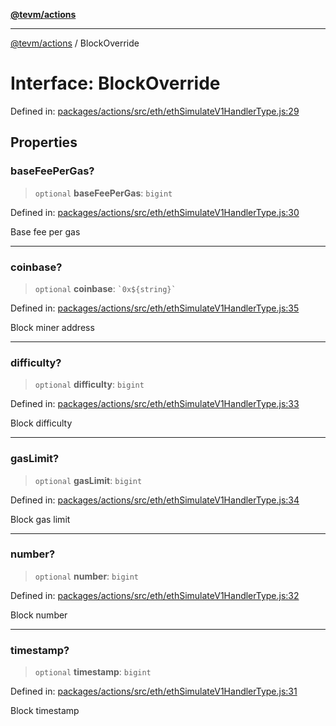 [**@tevm/actions**](../README.md)

***

[@tevm/actions](../globals.md) / BlockOverride

# Interface: BlockOverride

Defined in: [packages/actions/src/eth/ethSimulateV1HandlerType.js:29](https://github.com/evmts/tevm-monorepo/blob/main/packages/actions/src/eth/ethSimulateV1HandlerType.js#L29)

## Properties

### baseFeePerGas?

> `optional` **baseFeePerGas**: `bigint`

Defined in: [packages/actions/src/eth/ethSimulateV1HandlerType.js:30](https://github.com/evmts/tevm-monorepo/blob/main/packages/actions/src/eth/ethSimulateV1HandlerType.js#L30)

Base fee per gas

***

### coinbase?

> `optional` **coinbase**: `` `0x${string}` ``

Defined in: [packages/actions/src/eth/ethSimulateV1HandlerType.js:35](https://github.com/evmts/tevm-monorepo/blob/main/packages/actions/src/eth/ethSimulateV1HandlerType.js#L35)

Block miner address

***

### difficulty?

> `optional` **difficulty**: `bigint`

Defined in: [packages/actions/src/eth/ethSimulateV1HandlerType.js:33](https://github.com/evmts/tevm-monorepo/blob/main/packages/actions/src/eth/ethSimulateV1HandlerType.js#L33)

Block difficulty

***

### gasLimit?

> `optional` **gasLimit**: `bigint`

Defined in: [packages/actions/src/eth/ethSimulateV1HandlerType.js:34](https://github.com/evmts/tevm-monorepo/blob/main/packages/actions/src/eth/ethSimulateV1HandlerType.js#L34)

Block gas limit

***

### number?

> `optional` **number**: `bigint`

Defined in: [packages/actions/src/eth/ethSimulateV1HandlerType.js:32](https://github.com/evmts/tevm-monorepo/blob/main/packages/actions/src/eth/ethSimulateV1HandlerType.js#L32)

Block number

***

### timestamp?

> `optional` **timestamp**: `bigint`

Defined in: [packages/actions/src/eth/ethSimulateV1HandlerType.js:31](https://github.com/evmts/tevm-monorepo/blob/main/packages/actions/src/eth/ethSimulateV1HandlerType.js#L31)

Block timestamp
